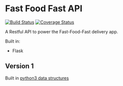 # Fast Food Fast API

[![Build Status](https://travis-ci.org/ThaDeveloper/FastFoodFast_API.svg?branch=versions)](https://travis-ci.org/ThaDeveloper/FastFoodFast_API)
[![Coverage Status](https://coveralls.io/repos/github/ThaDeveloper/FastFoodFast_API/badge.svg?branch=challeng2)](https://coveralls.io/github/ThaDeveloper/FastFoodFast_API?branch=challenge2)

A Restful API to power the Fast-Food-Fast delivery app.

Built in:
- Flask

## Version 1

Built in [python3 data structures](https://docs.python.org/3/tutorial/datastructures.html)


